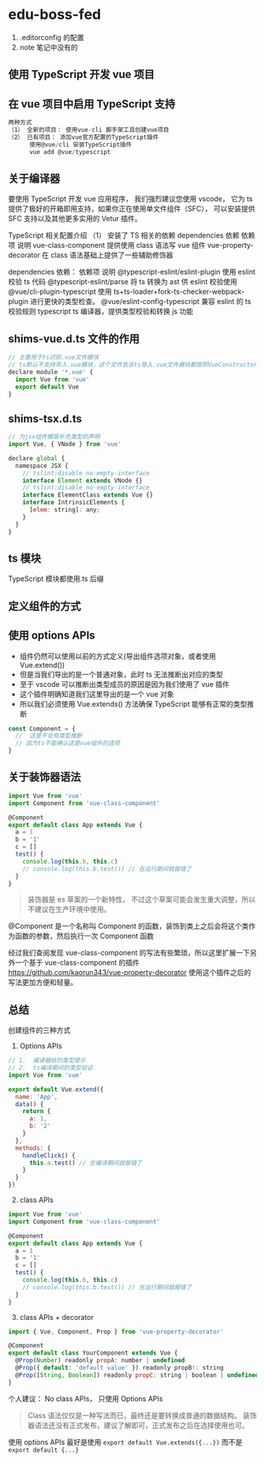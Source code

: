 # edu-boss-fed

1. .editorconfig 的配置
2. note 笔记中没有的

## 使用 TypeScript 开发 vue 项目

## 在 vue 项目中启用 TypeScript 支持

```js
两种方式
（1） 全新的项目： 使用vue-cli 脚手架工具创建vue项目
（2） 已有项目： 添加vue官方配置的TypeScript插件
      使用@vue/cli 安装TypeScript插件
      vue add @vue/typescript
```

## 关于编译器

要使用 TypeScript 开发 vue 应用程序， 我们强烈建议您使用 vscode， 它为 ts 提供了极好的开箱即用支持，如果你正在使用单文件组件（SFC）， 可以安装提供 SFC 支持以及其他更多实用的 Vetur 插件。

TypeScript 相关配置介绍
（1） 安装了 TS 相关的依赖
dependencies 依赖
依赖项 说明
vue-class-component 提供使用 class 语法写 vue 组件
vue-property-decorator 在 class 语法基础上提供了一些辅助修饰器

dependencies 依赖：
依赖项 说明
@typescript-eslint/eslint-plugin 使用 eslint 校验 ts 代码
@typescript-eslint/parse 将 ts 转换为 ast 供 eslint 校验使用
@vue/cli-plugin-typescript 使用 ts+ts-loader+fork-ts-checker-webpack-plugin 进行更快的类型检查。
@vue/eslint-config-typescript 兼容 eslint 的 ts 校验规则
typescript ts 编译器，提供类型校验和转换 js 功能

## shims-vue.d.ts 文件的作用

```js
// 主要用于ts识别.vue文件模块
// ts默认不支持导入.vue模块，这个文件告诉ts导入.vue文件模块都按照VueConstructor<Vue> 类型识别处理
declare module '*.vue' {
  import Vue from 'vue'
  export default Vue
}
```

## shims-tsx.d.ts

```js
// 为jsx组件模版补充类型的声明
import Vue, { VNode } from 'vue'

declare global {
  namespace JSX {
    // tslint:disable no-empty-interface
    interface Element extends VNode {}
    // tslint:disable no-empty-interface
    interface ElementClass extends Vue {}
    interface IntrinsicElements {
      [elem: string]: any;
    }
  }
}
```

## ts 模块

TypeScript 模块都使用.ts 后缀

## 定义组件的方式

## 使用 options APIs

- 组件仍然可以使用以前的方式定义(导出组件选项对象，或者使用 Vue.extend())
- 但是当我们导出的是一个普通对象，此时 ts 无法推断出对应的类型
- 至于 vscode 可以推断出类型成员的原因是因为我们使用了 vue 插件
- 这个插件明确知道我们这里导出的是一个 vue 对象
- 所以我们必须使用 Vue.extends() 方法确保 TypeScript 能够有正常的类型推断

```js
const Component = {
  //  这里不会有类型推断
  // 因为ts不能确认这是vue组件的选项
}
```

## 关于装饰器语法

```js
import Vue from 'vue'
import Component from 'vue-class-component'

@Component
export default class App extends Vue {
  a = 1
  b = '1'
  c = []
  test() {
    console.log(this.b, this.c)
    // console.log(this.b.test()) // 在运行期间就报错了
  }
}
```

> 装饰器是 es 草案的一个新特性， 不过这个草案可能会发生重大调整，所以不建议在生产环境中使用。

@Component 是一个名称叫 Component 的函数，装饰到类上之后会将这个类作为函数的参数，然后执行一次 Component 函数

经过我们查阅发现 vue-class-component 的写法有些繁琐，所以这里扩展一下另外一个基于 vue-class-component 的插件
https://github.com/kaorun343/vue-property-decorator 使用这个插件之后的写法更加方便和轻量。

## 总结

创建组件的三种方式

1. Options APIs

```js
// 1.  编译器给的类型提示
// 2.  ts编译期间的类型验证
import Vue from 'vue'

export default Vue.extend({
  name: 'App',
  data() {
    return {
      a: 1,
      b: '2'
    }
  },
  methods: {
    handleClick() {
      this.a.test() // 在编译期间就报错了
    }
  }
})
```

2. class APIs

```js
import Vue from 'vue'
import Component from 'vue-class-component'

@Component
export default class App extends Vue {
  a = 1
  b = '1'
  c = []
  test() {
    console.log(this.b, this.c)
    // console.log(this.b.test()) // 在运行期间就报错了
  }
}
```

3. class APIs + decorator

```js
import { Vue, Component, Prop } from 'vue-property-decorator'

@Component
export default class YourComponent extends Vue {
  @Prop(Number) readonly propA: number | undefined
  @Prop({ default: 'default value' }) readonly propB!: string
  @Prop([String, Boolean]) readonly propC: string | boolean | undefined
}
```

个人建议： No class APIs， 只使用 Options APIs

> Class 语法仅仅是一种写法而已，最终还是要转换成普通的数据结构。
> 装饰器语法还没有正式发布，建议了解即可，正式发布之后在选择使用也可。

使用 options APIs 最好是使用 `export default Vue.extends({...})` 而不是 `export default {...}`
